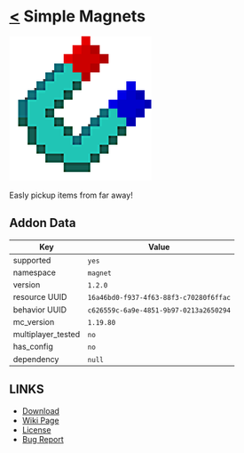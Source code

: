 # [<](../README.md) Simple Magnets

![alt](pack_icon.png)

Easly pickup items from far away!

## Addon Data

| Key                | Value    |
|--------------------|----------|
| supported          | `yes` |
| namespace          | `magnet` |
| version            | `1.2.0 ` |
| resource UUID            | `16a46bd0-f937-4f63-88f3-c70280f6ffac` |
| behavior UUID            | `c626559c-6a9e-4851-9b97-0213a2650294` |
| mc_version         | `1.19.80` |
| multiplayer_tested | `no`     |
| has_config         | `no`     |
| dependency         | `null`   |

## LINKS
- [Download](https://mcpedl.com/simple-magnets-add-on/)
- [Wiki Page](https://github.com/legopitstop/addons/wiki/Simple_Magnets)
- [License](https://legopitstop.weebly.com/license.html)
- [Bug Report](https://github.com/legopitstop/addons/issues)